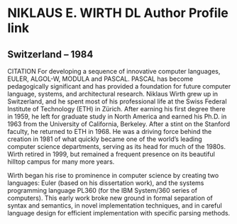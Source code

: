 # NIKLAUS E. WIRTH DL Author Profile link
## Switzerland – 1984
CITATION
For developing a sequence of innovative computer languages, EULER, ALGOL-W, MODULA and PASCAL. PASCAL has become pedagogically significant and has provided a foundation for future computer language, systems, and architectural research.
Niklaus Wirth grew up in Switzerland, and he spent most of his professional life at the Swiss Federal Institute of Technology (ETH) in Zürich. After earning his first degree there in 1959, he left for graduate study in North America and earned his Ph.D. in 1963 from the University of California, Berkeley. After a stint on the Stanford faculty, he returned to ETH in 1968. He was a driving force behind the creation in 1981 of what quickly became one of the world’s leading computer science departments, serving as its head for much of the 1980s. Wirth retired in 1999, but remained a frequent presence on its beautiful hilltop campus for many more years.

Wirth began his rise to prominence in computer science by creating two languages: Euler (based on his dissertation work), and the systems programming language PL360 (for the IBM System/360 series of computers). This early work broke new ground in formal separation of syntax and semantics, in novel implementation techniques, and in careful language design for efficient implementation with specific parsing methods.